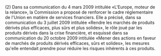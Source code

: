 (2) Dans sa communication du 4 mars 2009 intitulée «L'Europe, moteur de la relance», la Commission a proposé de renforcer le cadre réglementaire de l'Union en matière de services financiers. Elle a précisé, dans sa communication du 3 juillet 2009 intitulée «Rendre les marchés de produits dérivés plus efficaces, plus sûrs et plus solides», le rôle joué par les produits dérivés dans la crise financière, et esquissé dans sa communication du 20 octobre 2009 intitulée «Mener des actions en faveur de marchés de produits dérivés efficaces, sûrs et solides», les mesures qu'elle entendait prendre pour réduire les risques inhérents à ces produits.